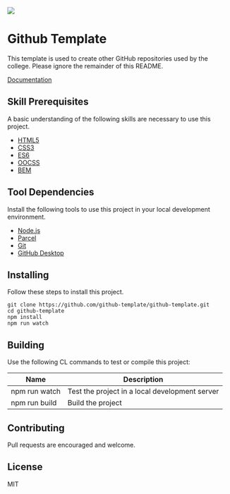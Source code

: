 ![](https://img.shields.io/static/v1?label=category&message=template&color=red)

# Github Template

This template is used to create other GitHub repositories used by the college. Please ignore the remainder of this README.

[Documentation](doc/toc.md)

## Skill Prerequisites

A basic understanding of the following skills are necessary to use this project.

* [HTML5](https://developer.mozilla.org/en-US/docs/Web/HTML)
* [CSS3](https://developer.mozilla.org/en-US/docs/Web/CSS)
* [ES6](https://developer.mozilla.org/en-US/docs/Web/JavaScript)
* [OOCSS](https://www.keycdn.com/blog/oocss)
* [BEM](https://en.bem.info/)

## Tool Dependencies

Install the following tools to use this project in your local development environment.

* [Node.js](https://nodejs.org/)
* [Parcel](https://parceljs.org/)
* [Git](https://git-scm.com/)
* [GitHub Desktop](https://desktop.github.com/)

## Installing

Follow these steps to install this project.

	git clone https://github.com/github-template/github-template.git
	cd github-template
	npm install
	npm run watch

## Building

Use the following CL commands to test or compile this project:

| Name          | Description                                          |
| ------------- | ---------------------------------------------------- |
| npm run watch | Test the project in a local development server       |
| npm run build | Build the project                                    |

## Contributing

Pull requests are encouraged and welcome.

## License

MIT
